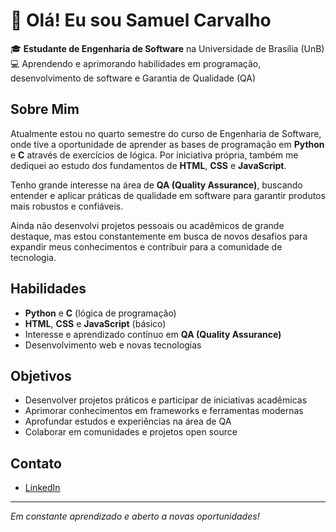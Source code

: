 # 👋 Olá! Eu sou Samuel Carvalho

🎓 **Estudante de Engenharia de Software** na Universidade de Brasília (UnB)  
💻 Aprendendo e aprimorando habilidades em programação, desenvolvimento de software e Garantia de Qualidade (QA)

## Sobre Mim

Atualmente estou no quarto semestre do curso de Engenharia de Software, onde tive a oportunidade de aprender as bases de programação em **Python** e **C** através de exercícios de lógica. Por iniciativa própria, também me dediquei ao estudo dos fundamentos de **HTML**, **CSS** e **JavaScript**.

Tenho grande interesse na área de **QA (Quality Assurance)**, buscando entender e aplicar práticas de qualidade em software para garantir produtos mais robustos e confiáveis.

Ainda não desenvolvi projetos pessoais ou acadêmicos de grande destaque, mas estou constantemente em busca de novos desafios para expandir meus conhecimentos e contribuir para a comunidade de tecnologia.

## Habilidades

- **Python** e **C** (lógica de programação)
- **HTML**, **CSS** e **JavaScript** (básico)
- Interesse e aprendizado contínuo em **QA (Quality Assurance)**
- Desenvolvimento web e novas tecnologias

## Objetivos

- Desenvolver projetos práticos e participar de iniciativas acadêmicas
- Aprimorar conhecimentos em frameworks e ferramentas modernas
- Aprofundar estudos e experiências na área de QA
- Colaborar em comunidades e projetos open source

## Contato

- [LinkedIn](https://www.linkedin.com/in/samuel-carvalho-404072324)

---

*Em constante aprendizado e aberto a novas oportunidades!*
